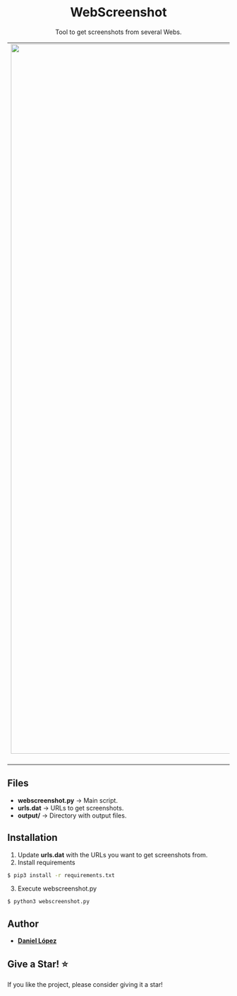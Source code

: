 <div align="center">
  <h1 align="center">WebScreenshot</h1>

  <p align="center">
    Tool to get screenshots from several Webs.
  </p>
</div>

| | | |
|:-------------------------:|:-------------------------:|:-------------------------:|
|<img width="1604" alt="wikipedia.org" src="https://user-images.githubusercontent.com/10616960/196047864-d69d155e-2e2f-4509-be01-604211589207.png"> Wikipedia (wikipedia.org) |  <img width="1604" alt="torproject.org" src="https://user-images.githubusercontent.com/10616960/196047868-4265f8ea-56b7-47af-a3e2-dcccc7a2fa58.png"> Tor project (torproject.org) |<img width="1604" alt="bitcoin.org" src="https://user-images.githubusercontent.com/10616960/196047876-584eda98-b880-46c5-9f98-1d48e0357117.png"> Bitcoin (bitcoin.org) |

## Files

  - **webscreenshot.py** → Main script.
  - **urls.dat** → URLs to get screenshots.
  - **output/** → Directory with output files.

## Installation

1. Update **urls.dat** with the URLs you want to get screenshots from.
2. Install requirements
```sh
$ pip3 install -r requirements.txt
```
3. Execute webscreenshot.py
```sh
$ python3 webscreenshot.py
```
## Author
* [**Daniel López**](https://twitter.com/0xDanielLopez)

## Give a Star! :star:
If you like the project, please consider giving it a star!
